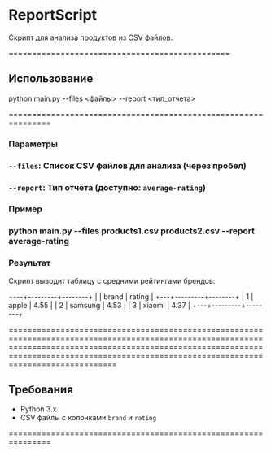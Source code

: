 ReportScript
============

Скрипт для анализа продуктов из CSV файлов.


===============================================

Использование
-------------

python main.py \--files <файлы\> \--report <тип\_отчета\>




===============================================================

### Параметры

### `--files`: Список CSV файлов для анализа (через пробел)

### `--report`: Тип отчета (доступно: `average-rating`)

### Пример

### python main.py \--files products1.csv products2.csv \--report average-rating

### Результат

Скрипт выводит таблицу с средними рейтингами брендов:

  

+---+---------+--------+
|   |  brand  | rating |
+---+---------+--------+
| 1 |  apple  |  4.55  |
| 2 | samsung |  4.53  |
| 3 | xiaomi  |  4.37  |
+---+---------+--------+




===============================================================================================================================================================================================================================================

Требования
----------

*   Python 3.x
*   CSV файлы с колонками `brand` и `rating`


===============================================================